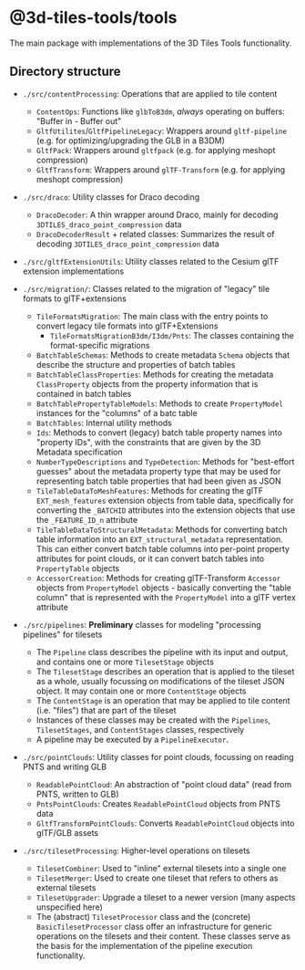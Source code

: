# @3d-tiles-tools/tools

The main package with implementations of the 3D Tiles Tools functionality.

## Directory structure

- `./src/contentProcessing`: Operations that are applied to tile content
  - `ContentOps`: Functions like `glbToB3dm`, _always_ operating on buffers: "Buffer in - Buffer out"
  - `GltfUtilites`/`GltfPipelineLegacy`: Wrappers around `gltf-pipeline` (e.g. for optimizing/upgrading the GLB in a B3DM)
  - `GltfPack`: Wrappers around `gltfpack` (e.g. for applying meshopt compression)
  - `GltfTransform`: Wrappers around `glTF-Transform` (e.g. for applying meshopt compression)

- `./src/draco`: Utility classes for Draco decoding
  - `DracoDecoder`: A thin wrapper around Draco, mainly for decoding `3DTILES_draco_point_compression` data
  - `DracoDecoderResult` + related classes: Summarizes the result of decoding `3DTILES_draco_point_compression` data

- `./src/gltfExtensionUtils`: Utility classes related to the Cesium glTF extension implementations

- `./src/migration/`: Classes related to the migration of "legacy" tile formats to glTF+extensions
  - `TileFormatsMigration`: The main class with the entry points to convert legacy tile formats into glTF+Extensions
    - `TileFormatsMigrationB3dm/I3dm/Pnts`: The classes containing the format-specific migrations
  - `BatchTableSchemas`: Methods to create metadata `Schema` objects that describe the structure and properties of batch tables
  - `BatchTableClassProperties`: Methods for creating the metadata `ClassProperty` objects from the property information that is contained in batch tables
  - `BatchTablePropertyTableModels`: Methods to create `PropertyModel` instances for the "columns" of a batc table
  - `BatchTables`: Internal utility methods
  - `Ids`: Methods to convert (legacy) batch table property names into "property IDs", with the constraints that are given by the 3D Metadata specification
  - `NumberTypeDescriptions` and `TypeDetection`: Methods for "best-effort guesses" about the metadata property type that may be used for representing batch table properties that had been given as JSON
  - `TileTableDataToMeshFeatures`: Methods for creating the glTF `EXT_mesh_features` extension objects from table data, specifically for converting the `_BATCHID` attributes into the extension objects that use the `_FEATURE_ID_n` attribute
  - `TileTableDataToStructuralMetadata`: Methods for converting batch table information into an `EXT_structural_metadata` representation. This can either convert batch table columns into per-point property attributes for point clouds, or it can convert batch tables into `PropertyTable` objects
  - `AccessorCreation`: Methods for creating glTF-Transform `Accessor` objects from `PropertyModel` objects - basically converting the "table column" that is represented with the `PropertyModel` into a glTF vertex attribute

- `./src/pipelines`: **Preliminary** classes for modeling "processing pipelines" for tilesets
  - The `Pipeline` class describes the pipeline with its input and output, and contains one or more `TilesetStage` objects
  - The `TilesetStage` describes an operation that is applied to the tileset as a whole, usually focussing on modifications of the tileset JSON object. It may contain one or more `ContentStage` objects
  - The `ContentStage` is an operation that may be applied to tile content (i.e. "files") that are part of the tileset
  - Instances of these classes may be created with the `Pipelines`, `TilesetStages`, and `ContentStages` classes, respectively
  - A pipeline may be executed by a `PipelineExecutor`.

- `./src/pointClouds`: Utility classes for point clouds, focussing on reading PNTS and writing GLB
  - `ReadablePointCloud`: An abstraction of "point cloud data" (read from PNTS, written to GLB)
  - `PntsPointClouds`: Creates `ReadablePointCloud` objects from PNTS data
  - `GltfTransformPointClouds`: Converts `ReadablePointCloud` objects into glTF/GLB assets

- `./src/tilesetProcessing`: Higher-level operations on tilesets
  - `TilesetCombiner`: Used to "inline" external tilesets into a single one
  - `TilesetMerger`: Used to create one tileset that refers to others as external tilesets
  - `TilesetUpgrader`: Upgrade a tileset to a newer version (many aspects unspecified here)
  - The (abstract) `TilesetProcessor` class and the (concrete) `BasicTilesetProcessor` class offer an infrastructure for generic operations on the tilesets and their content. These classes serve as the basis for the implementation of the pipeline execution functionality. 
